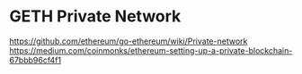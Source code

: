 # GETH Private Network
https://github.com/ethereum/go-ethereum/wiki/Private-network
https://medium.com/coinmonks/ethereum-setting-up-a-private-blockchain-67bbb96cf4f1

